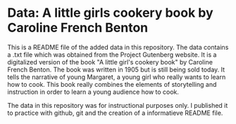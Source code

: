# Data: A little girls cookery book by Caroline French Benton

This is a README file of the added data in this repository. 
The data contains a .txt file which was obtained from the Project Gutenberg website. 
It is a digitalized version of the book "A little girl's cookery book" by Caroline French Benton. 
The book was written in 1905 but is still being sold today. 
It tells the narrative of young Margaret, a young girl who really wants to learn how to cook. This book really combines the elements of storytelling and instruction in order to learn a young audience how to cook. 

The data in this repository was for instructional purposes only. I published it to practice with github, git and the creation of a informatieve README file. 
